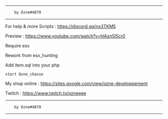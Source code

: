 ------------------------------------------------
		by Ozne#4870
------------------------------------------------

For help & more Scripts : https://discord.gg/nx3TKM5

Preview : https://www.youtube.com/watch?v=hlAzn5l5cr0

Require esx

Rework from esx_hunting

Add item.sql into your php

``start Ozne_chasse``

My shop online : https://sites.google.com/view/ozne-developpement

Twitch : https://www.twitch.tv/ozneeee

------------------------------------------------
		by Ozne#4870
------------------------------------------------
